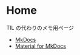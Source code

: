 # Home

TIL の代わりのメモ用ページ

* [MkDocs](https://www.mkdocs.org/)
* [Material for MkDocs](https://squidfunk.github.io/mkdocs-material/)

